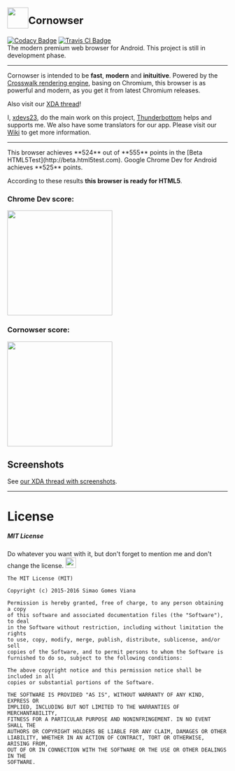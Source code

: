 # <img src="https://raw.githubusercontent.com/xdevs23/Cornowser/master/img/icons/icon_m_downsized.png" width="48" /><sup>Cornowser</sup>
[![Codacy Badge](https://api.codacy.com/project/badge/Grade/e26b6905697d4fdfb2a00d6db25decd3)](https://www.codacy.com/app/xdevs23/Cornowser?utm_source=github.com&amp;utm_medium=referral&amp;utm_content=xdevs23/Cornowser&amp;utm_campaign=Badge_Grade)
[![Travis CI Badge](https://travis-ci.org/xdevs23/Cornowser.svg)](https://travis-ci.org/)<br />
The modern premium web browser for Android. This project is still in development phase.


<hr />

Cornowser is intended to be **fast**, **modern** and **inituitive**.
Powered by the [Crosswalk rendering engine](http://crosswalk-project.org), basing on Chromium, this browser is as powerful and modern, as you get it from latest Chromium releases.

Also visit our [XDA thread](http://forum.xda-developers.com/android/apps-games/app-cornowser-t3287890)!

I, [xdevs23](http://github.com/xdevs23), do the main work on this project, [Thunderbottom](http://github.com/Thunderbottom) helps and supports me. We also have some translators for our app. Please visit our [Wiki](https://github.com/xdevs23/Cornowser/wiki) to get more information.


<hr />
This browser achieves **524** out of **555** points in the [Beta HTML5Test](http://beta.html5test.com).
Google Chrome Dev for Android achieves **525** points.

According to these results **this browser is ready for HTML5**.

### Chrome Dev score:
<img src="http://xdevs23.bplaced.com/upload/img/ChromeDev_htscore_2_52.png" width="240" />

### Cornowser score:
<img src="http://dl-1.va.us.xda-developers.com/3/7/3/5/1/7/7/scr-1077-bhtm5t.png?key=s4-wyskvI8HX32y1yipQlA&ts=1462011158" width="240" />

## Screenshots

See [our XDA thread with screenshots](http://forum.xda-developers.com/devdb/project/?id=13347#screenshots).

<hr />

# License

##### MIT License

Do whatever you want with it, but don't forget to mention me and don't change the license. <img src="http://emojipedia-us.s3.amazonaws.com/cache/a3/22/a32265bb1e91b1f642f53fc4f4edb5cc.png" width="24" />

```
The MIT License (MIT)

Copyright (c) 2015-2016 Simao Gomes Viana

Permission is hereby granted, free of charge, to any person obtaining a copy
of this software and associated documentation files (the "Software"), to deal
in the Software without restriction, including without limitation the rights
to use, copy, modify, merge, publish, distribute, sublicense, and/or sell
copies of the Software, and to permit persons to whom the Software is
furnished to do so, subject to the following conditions:

The above copyright notice and this permission notice shall be included in all
copies or substantial portions of the Software.

THE SOFTWARE IS PROVIDED "AS IS", WITHOUT WARRANTY OF ANY KIND, EXPRESS OR
IMPLIED, INCLUDING BUT NOT LIMITED TO THE WARRANTIES OF MERCHANTABILITY,
FITNESS FOR A PARTICULAR PURPOSE AND NONINFRINGEMENT. IN NO EVENT SHALL THE
AUTHORS OR COPYRIGHT HOLDERS BE LIABLE FOR ANY CLAIM, DAMAGES OR OTHER
LIABILITY, WHETHER IN AN ACTION OF CONTRACT, TORT OR OTHERWISE, ARISING FROM,
OUT OF OR IN CONNECTION WITH THE SOFTWARE OR THE USE OR OTHER DEALINGS IN THE
SOFTWARE.
```
